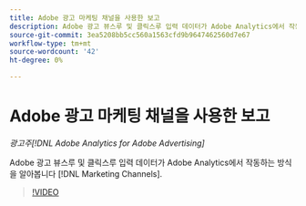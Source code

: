 ```yaml
---
title: Adobe 광고 마케팅 채널을 사용한 보고
description: Adobe 광고 뷰스루 및 클릭스루 입력 데이터가 Adobe Analytics에서 작동하는 방식을 알아봅니다 [!DNL Marketing Channels].
source-git-commit: 3ea5208bb5cc560a1563cfd9b9647462560d7e67
workflow-type: tm+mt
source-wordcount: '42'
ht-degree: 0%

---
```


# Adobe 광고 마케팅 채널을 사용한 보고

*광고주[!DNL Adobe Analytics for Adobe Advertising]*

Adobe 광고 뷰스루 및 클릭스루 입력 데이터가 Adobe Analytics에서 작동하는 방식을 알아봅니다 [!DNL Marketing Channels].

>[!VIDEO](https://video.tv.adobe.com/v/33502)
